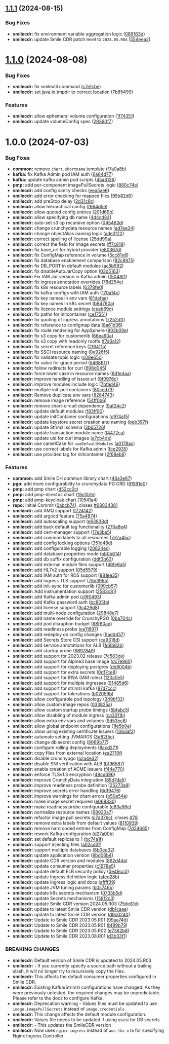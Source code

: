 ## [1.1.1](https://gitlab.com/smilecdr-public/smile-dh-helm-charts/compare/v1.1.0...v1.1.1) (2024-08-15)


### Bug Fixes

* **smilecdr:** fix environment variable aggregation logic ([089163d](https://gitlab.com/smilecdr-public/smile-dh-helm-charts/commit/089163d5cf13f1b1ea42d73f8fc16f232964ae29))
* **smilecdr:** update Smile CDR patch level to `2024.05.R04` ([554eea2](https://gitlab.com/smilecdr-public/smile-dh-helm-charts/commit/554eea254fcd81a092611ad24adea11e61d42301))

# [1.1.0](https://gitlab.com/smilecdr-public/smile-dh-helm-charts/compare/v1.0.0...v1.1.0) (2024-08-08)


### Bug Fixes

* **smilecdr:** fix smileutil command ([c7efcbe](https://gitlab.com/smilecdr-public/smile-dh-helm-charts/commit/c7efcbef35e69b2fbce8a52d8435bde5dbfb8f10))
* **smilecdr:** set java.io.tmpdir to correct location ([7b85499](https://gitlab.com/smilecdr-public/smile-dh-helm-charts/commit/7b854999f9079e72cd341f4e56fa39800172083f))


### Features

* **smilecdr:** allow ephemeral volume configuration ([1f74351](https://gitlab.com/smilecdr-public/smile-dh-helm-charts/commit/1f74351d1947c50ffcfdab75d1457812827c7f8f))
* **smilecdr:** update volumeConfig spec ([29390f7](https://gitlab.com/smilecdr-public/smile-dh-helm-charts/commit/29390f768afff4e81a6a56d6312dc7abb2cafb65))

# 1.0.0 (2024-07-03)


### Bug Fixes

* **common:** remove `chart.shortname` template ([f7a0a8b](https://gitlab.com/smilecdr-public/smile-dh-helm-charts/commit/f7a0a8b124c8ddac280c73664f426b068252a6f2))
* **kafka:** fix Kafka Admin pod IAM auth ([6a84d77](https://gitlab.com/smilecdr-public/smile-dh-helm-charts/commit/6a84d7738bae6303cf16cb696a6d833c88ff0436))
* **kafka:** update kafka admin pod scripts ([45a6136](https://gitlab.com/smilecdr-public/smile-dh-helm-charts/commit/45a61365851dc5fc095e23bc9cf55cde781ace39))
* **pmp:** add per-component imagePullSecrets logic ([880c74e](https://gitlab.com/smilecdr-public/smile-dh-helm-charts/commit/880c74e229e0799dc0fc255859731f32d3856185))
* **smilecdr:** add config sanity checks ([eea5ae6](https://gitlab.com/smilecdr-public/smile-dh-helm-charts/commit/eea5ae60da1a7fb9ce2ac173d15e365c742f1de2))
* **smilecdr:** add error checking for mapped files ([95b82d0](https://gitlab.com/smilecdr-public/smile-dh-helm-charts/commit/95b82d0a468942fff15b2e6335158c8d0082da72))
* **smilecdr:** add preStop delay ([2d31c8c](https://gitlab.com/smilecdr-public/smile-dh-helm-charts/commit/2d31c8c6603bdc23240d7851b7fd4a76f9e39db9))
* **smilecdr:** allow hierarchical config ([f664d5e](https://gitlab.com/smilecdr-public/smile-dh-helm-charts/commit/f664d5e9727d84c4a57e8e928bd547c9368e8571))
* **smilecdr:** allow quoted config entries ([201d69b](https://gitlab.com/smilecdr-public/smile-dh-helm-charts/commit/201d69ba6455ad81d83df6135fb00a216ebfb86f))
* **smilecdr:** allow specifying db name ([4d4cd84](https://gitlab.com/smilecdr-public/smile-dh-helm-charts/commit/4d4cd8410922f8edd29896e3754d9ec947c7874e))
* **smilecdr:** auto-set s3 cp recursive option ([045463d](https://gitlab.com/smilecdr-public/smile-dh-helm-charts/commit/045463d66c7c6f3615a0fba2751821c380b714cf))
* **smilecdr:** change crunchydata resource names ([ad7ee34](https://gitlab.com/smilecdr-public/smile-dh-helm-charts/commit/ad7ee3483149e5b030410dd3c20e1aaf27699b9a))
* **smilecdr:** change objectAlias naming logic ([ade3f22](https://gitlab.com/smilecdr-public/smile-dh-helm-charts/commit/ade3f22fde28f2d32bbc6699cceb1697b866a33a))
* **smilecdr:** correct spelling of license ([25dd99a](https://gitlab.com/smilecdr-public/smile-dh-helm-charts/commit/25dd99a52fb054aa8e6662ff871a3a11f4657203))
* **smilecdr:** correct the field for image secrets ([ff7c819](https://gitlab.com/smilecdr-public/smile-dh-helm-charts/commit/ff7c8190367de8577310e010e05f74b9f312a9e5))
* **smilecdr:** fix base_url for hybrid provider ([e80367d](https://gitlab.com/smilecdr-public/smile-dh-helm-charts/commit/e80367dd59db59639c0f261edf29796f98751a3d))
* **smilecdr:** fix ConfigMap reference in volume ([5cc81e8](https://gitlab.com/smilecdr-public/smile-dh-helm-charts/commit/5cc81e8c016d7d708ab8d8df39b147665406eec4))
* **smilecdr:** fix database enablement comparison ([82c8975](https://gitlab.com/smilecdr-public/smile-dh-helm-charts/commit/82c89759f84fde2445d9ff6ba8b8310d0089a677))
* **smilecdr:** fix DB_PORT in default modules ([ac5b592](https://gitlab.com/smilecdr-public/smile-dh-helm-charts/commit/ac5b5921fcd0444fc66f9d1c9f4a14df86ca794f))
* **smilecdr:** fix disableAutoJarCopy option ([03d5163](https://gitlab.com/smilecdr-public/smile-dh-helm-charts/commit/03d5163f3faa971f869167e54af375a64594ed54))
* **smilecdr:** Fix IAM Jar version in Kafka admin ([f5048f1](https://gitlab.com/smilecdr-public/smile-dh-helm-charts/commit/f5048f13117271d3827b310d1b843d7856c90fd0))
* **smilecdr:** fix ingress annotation overrides ([78d254e](https://gitlab.com/smilecdr-public/smile-dh-helm-charts/commit/78d254e3f891a2ae03b9f181a2da9e965017269c))
* **smilecdr:** fix k8s resource labels ([6378fe0](https://gitlab.com/smilecdr-public/smile-dh-helm-charts/commit/6378fe09908748e5bd56aa27a2d73a74cb6db302))
* **smilecdr:** fix kafka configs with IAM auth ([170a14c](https://gitlab.com/smilecdr-public/smile-dh-helm-charts/commit/170a14c3c7cfb288f92edbcc35edca1366404191))
* **smilecdr:** fix key names in env vars ([81defae](https://gitlab.com/smilecdr-public/smile-dh-helm-charts/commit/81defaef33a5fa1f1cadfc4b14f68896f6b7cbff))
* **smilecdr:** fix key names in k8s secret ([b84760a](https://gitlab.com/smilecdr-public/smile-dh-helm-charts/commit/b84760aa4df7999c5c151eda437649511c11d88b))
* **smilecdr:** fix licence module settings ([ceab69d](https://gitlab.com/smilecdr-public/smile-dh-helm-charts/commit/ceab69d596e8986b7d74cc0cd821351ecb7c3c9f))
* **smilecdr:** fix paths for initcontainer ([ce17551](https://gitlab.com/smilecdr-public/smile-dh-helm-charts/commit/ce17551b893d14a613ffad8875839ff5086f3f07))
* **smilecdr:** fix quoting of ingress annotations ([7252dff](https://gitlab.com/smilecdr-public/smile-dh-helm-charts/commit/7252dffe59ddbc9352d7f3ea517903a277dc4ffe))
* **smilecdr:** fix reference to configmap data ([8a61d36](https://gitlab.com/smilecdr-public/smile-dh-helm-charts/commit/8a61d36513ccbcab3637c1d0baa277e077f3423f))
* **smilecdr:** fix route rendering for AppSphere ([903b00e](https://gitlab.com/smilecdr-public/smile-dh-helm-charts/commit/903b00e8788c072e5ec6a247203386297d88e90e))
* **smilecdr:** fix s3 copy for customerlib ([66ea90a](https://gitlab.com/smilecdr-public/smile-dh-helm-charts/commit/66ea90a2c13efc909bf62354475783670bed77ec))
* **smilecdr:** fix s3 copy with readonly rootfs ([f7a6a12](https://gitlab.com/smilecdr-public/smile-dh-helm-charts/commit/f7a6a12ab103e4b8cd82f94e5b393896134c14de))
* **smilecdr:** fix secret reference keys ([2f6411b](https://gitlab.com/smilecdr-public/smile-dh-helm-charts/commit/2f6411ba5b81fc7139d1335b6b4935405e27556f))
* **smilecdr:** fix SSCI resource naming ([0e926f5](https://gitlab.com/smilecdr-public/smile-dh-helm-charts/commit/0e926f5bc78052b5800a7233f19d3a2bcce1c40b))
* **smilecdr:** fix validate topic logic ([c08e65c](https://gitlab.com/smilecdr-public/smile-dh-helm-charts/commit/c08e65cd52e2ba8abc862811436f350af886d343))
* **smilecdr:** fix value for grace period ([54686f7](https://gitlab.com/smilecdr-public/smile-dh-helm-charts/commit/54686f7dfc6680b57748c57b6a94ae73ff31850c))
* **smilecdr:** follow redirects for curl ([698d045](https://gitlab.com/smilecdr-public/smile-dh-helm-charts/commit/698d04529675f60788839002c9f1a5c55f3718d9))
* **smilecdr:** force lower case in resource names ([6d1e4aa](https://gitlab.com/smilecdr-public/smile-dh-helm-charts/commit/6d1e4aa1ff27d7541f370859651047065eece060))
* **smilecdr:** improve handling of issuer.url ([9f0976c](https://gitlab.com/smilecdr-public/smile-dh-helm-charts/commit/9f0976c6ea225ef9fd2f434744b60b8a62650f9f))
* **smilecdr:** improve modules include logic ([7bfad46](https://gitlab.com/smilecdr-public/smile-dh-helm-charts/commit/7bfad466777162da9a9f82fc0f69c0b80a0ec9eb))
* **smilecdr:** multiple init-pull containers ([80ced73](https://gitlab.com/smilecdr-public/smile-dh-helm-charts/commit/80ced73548a612e1580c0204f55cd170301ed595))
* **smilecdr:** Remove duplicate env vars ([8284743](https://gitlab.com/smilecdr-public/smile-dh-helm-charts/commit/8284743a31da915660aefae8054abbd60adf05fd))
* **smilecdr:** remove image reference ([54ff0b6](https://gitlab.com/smilecdr-public/smile-dh-helm-charts/commit/54ff0b663dae638ed672596057d8c058f702f4ff))
* **smilecdr:** remove short-circuit dependency ([9af24c2](https://gitlab.com/smilecdr-public/smile-dh-helm-charts/commit/9af24c2c3f9bde89f8d26b44735f3ead36a51bdd))
* **smilecdr:** update default modules ([f83ff90](https://gitlab.com/smilecdr-public/smile-dh-helm-charts/commit/f83ff9089e4c93555efcd25d9545f4b3fe188ab6))
* **smilecdr:** update initContainer configurations ([c974af5](https://gitlab.com/smilecdr-public/smile-dh-helm-charts/commit/c974af5e398db2b840cded466ca68eb6dea38d9f))
* **smilecdr:** update keystore secret creation and naming ([beb397f](https://gitlab.com/smilecdr-public/smile-dh-helm-charts/commit/beb397f2709f9f1372556125edfef36fbb7ba207))
* **smilecdr:** update Strimzi schema ([3b65726](https://gitlab.com/smilecdr-public/smile-dh-helm-charts/commit/3b65726f3e2cee286d5a0c4163f275cfcdab2e3d))
* **smilecdr:** update transaction module name ([f4472ca](https://gitlab.com/smilecdr-public/smile-dh-helm-charts/commit/f4472cac24ff61a95b6e5a149f7b41d47690b62c))
* **smilecdr:** update uid for curl images ([a7cb4de](https://gitlab.com/smilecdr-public/smile-dh-helm-charts/commit/a7cb4de7b48d05aba7f806ab6383c03c6b6b3a91))
* **smilecdr:** use camelCase for `useDefaultModules` ([a0178ac](https://gitlab.com/smilecdr-public/smile-dh-helm-charts/commit/a0178ac5e576cb03f3ce8235fc4ceef738914606))
* **smilecdr:** use correct labels for Kafka admin ([fce2935](https://gitlab.com/smilecdr-public/smile-dh-helm-charts/commit/fce2935fbd4237240a36ea67ae2d085fcf97d2fa))
* **smilecdr:** use provided tag for initcontainer ([2f68eb6](https://gitlab.com/smilecdr-public/smile-dh-helm-charts/commit/2f68eb6b449fee56a4964b2a204ef5703434f39f))


### Features

* **common:** add Smile DH common library chart ([46a3e67](https://gitlab.com/smilecdr-public/smile-dh-helm-charts/commit/46a3e673a581963722edc3007b4019146d1a6e7b))
* **pgo:** add more configurability to crunchydata PG CRD ([91591e0](https://gitlab.com/smilecdr-public/smile-dh-helm-charts/commit/91591e0c9b268b6dd53ee834782442082fd8dc4e))
* **pmp:** add pmp chart ([d52cc0c](https://gitlab.com/smilecdr-public/smile-dh-helm-charts/commit/d52cc0c9822849b9d1aae3ad77884a75b77c8199))
* **pmp:** add pmp-directus chart ([f8c0b1e](https://gitlab.com/smilecdr-public/smile-dh-helm-charts/commit/f8c0b1e0bc9d0d1893fa9cddfac820c83e9e4cc7))
* **pmp:** add pmp-keycloak chart ([10541a4](https://gitlab.com/smilecdr-public/smile-dh-helm-charts/commit/10541a44e473e1a954bbc3c5dcf00b302f7cffa0))
* **repo:** initial Commit ([0abcb74](https://gitlab.com/smilecdr-public/smile-dh-helm-charts/commit/0abcb74f05d03311fd4d4eaf9e928ca5975f6551)), closes [#68834381](https://gitlab.com/smilecdr-public/smile-dh-helm-charts/issues/68834381)
* **smilecdr:** add AMQ support ([f724142](https://gitlab.com/smilecdr-public/smile-dh-helm-charts/commit/f72414226307dd8d038f8553de50c47ea1c6aed7))
* **smilecdr:** add argocd feature ([75a4874](https://gitlab.com/smilecdr-public/smile-dh-helm-charts/commit/75a4874bd2da5dede8630babe586143f4f1848b1))
* **smilecdr:** add autoscaling support ([e63838d](https://gitlab.com/smilecdr-public/smile-dh-helm-charts/commit/e63838d0b73b4a4a1de6c26c92a3a829c051603c))
* **smilecdr:** add back default tag functionality ([270a8e4](https://gitlab.com/smilecdr-public/smile-dh-helm-charts/commit/270a8e4d59d42b30734d95d71206a636cc0f18ae))
* **smilecdr:** add cert-manager support ([17e3be5](https://gitlab.com/smilecdr-public/smile-dh-helm-charts/commit/17e3be5b8c3861129f01fde3240b005b71266a0b))
* **smilecdr:** add common labels to all resources ([7e2a45c](https://gitlab.com/smilecdr-public/smile-dh-helm-charts/commit/7e2a45cbf17fe9b0068517fb0ca43b4cefac3d4a))
* **smilecdr:** add config locking options ([351d48d](https://gitlab.com/smilecdr-public/smile-dh-helm-charts/commit/351d48d5425ddac08d3e4601843ca281191bf7e2))
* **smilecdr:** add configurable logging ([20624ec](https://gitlab.com/smilecdr-public/smile-dh-helm-charts/commit/20624ec51a05dfdb631c1f6363fa0da0df558d5b))
* **smilecdr:** add database properties mode ([bb0b614](https://gitlab.com/smilecdr-public/smile-dh-helm-charts/commit/bb0b614c641c4f18b71a1f2dae7df17e799ea64b))
* **smilecdr:** add db suffix configuration ([ddf3b63](https://gitlab.com/smilecdr-public/smile-dh-helm-charts/commit/ddf3b63f58798c41c850ee8c19b5a0bcbeb17eb1))
* **smilecdr:** add external module files support ([46fe6a5](https://gitlab.com/smilecdr-public/smile-dh-helm-charts/commit/46fe6a5a8ab5d423bde335b1f576a1ea5fc94e34))
* **smilecdr:** add HL7v2 support ([05d5579](https://gitlab.com/smilecdr-public/smile-dh-helm-charts/commit/05d5579c1e61ad01a0edb549f53aad6119da6cf4))
* **smilecdr:** add IAM auth for RDS support ([881ee35](https://gitlab.com/smilecdr-public/smile-dh-helm-charts/commit/881ee35a01619097ca8ad00ea2506c96b64d7f16))
* **smilecdr:** add ingress TLS support ([75b3955](https://gitlab.com/smilecdr-public/smile-dh-helm-charts/commit/75b39559aa7bdb4db4ae9cb09348e123d089fa6b))
* **smilecdr:** add init-sync for customerlib ([099cb57](https://gitlab.com/smilecdr-public/smile-dh-helm-charts/commit/099cb575baee438b383a008dde1b0937dc95a24d))
* **smilecdr:** Add instrumentation support ([2583c81](https://gitlab.com/smilecdr-public/smile-dh-helm-charts/commit/2583c816db3f4819b8fb49384d9c41ee0093d001))
* **smilecdr:** add Kafka admin pod ([c9f0493](https://gitlab.com/smilecdr-public/smile-dh-helm-charts/commit/c9f0493fb94e98af7d8cb8bd88f0a98b8725b927))
* **smilecdr:** add Kafka password auth ([bc805fa](https://gitlab.com/smilecdr-public/smile-dh-helm-charts/commit/bc805fadec5228757219524ffd450118f26aedd9))
* **smilecdr:** add license support ([3c429d8](https://gitlab.com/smilecdr-public/smile-dh-helm-charts/commit/3c429d822754bceccebfb1783120b876cbcfc8b1))
* **smilecdr:** add multi-node configuration ([29848e7](https://gitlab.com/smilecdr-public/smile-dh-helm-charts/commit/29848e7df2fa088675e43899fa8cc6cffe521a13))
* **smilecdr:** add name override for CrunchyPGO ([0ba704c](https://gitlab.com/smilecdr-public/smile-dh-helm-charts/commit/0ba704c842d82652b51d8e62c9577f540e763e03))
* **smilecdr:** add pod disruption budget ([88f80ad](https://gitlab.com/smilecdr-public/smile-dh-helm-charts/commit/88f80adcd37a5ba28953dc3e70737f715c89fa49))
* **smilecdr:** add readiness probe ([ea11897](https://gitlab.com/smilecdr-public/smile-dh-helm-charts/commit/ea118976c425aa4736faf17df431ae218d1588c6))
* **smilecdr:** add redeploy on config changes ([9add457](https://gitlab.com/smilecdr-public/smile-dh-helm-charts/commit/9add457480d01b7fb4576664ad4cecde0b50e90c))
* **smilecdr:** add Secrets Store CSI support ([ca9318d](https://gitlab.com/smilecdr-public/smile-dh-helm-charts/commit/ca9318de5f00d9420f02dfe011471088caf92e4a))
* **smilecdr:** add service annotations for ALB ([1d9b82b](https://gitlab.com/smilecdr-public/smile-dh-helm-charts/commit/1d9b82b735cc9474e8ffbc2ad735a79921822553))
* **smilecdr:** add startup probe ([9697849](https://gitlab.com/smilecdr-public/smile-dh-helm-charts/commit/96978493fddbd4af2b6f3343c9c01739efbf3192))
* **smilecdr:** add support for 2023.02 release ([7c583de](https://gitlab.com/smilecdr-public/smile-dh-helm-charts/commit/7c583dec7a70a9ba7f0677df1afcb175a2386f49))
* **smilecdr:** add support for Alpine3 base image ([dc7e960](https://gitlab.com/smilecdr-public/smile-dh-helm-charts/commit/dc7e960d3978723238fbd9e91bee565385b2a6f6))
* **smilecdr:** add support for deploying postgres ([db8004b](https://gitlab.com/smilecdr-public/smile-dh-helm-charts/commit/db8004b92a04d511a541d740d565ec73ce267c83))
* **smilecdr:** add support for extra secrets ([0df7ce8](https://gitlab.com/smilecdr-public/smile-dh-helm-charts/commit/0df7ce8b3f155fa11e3cc64049c81bfa8d7616e9))
* **smilecdr:** add support for IRSA (IAM roles) ([120a0e5](https://gitlab.com/smilecdr-public/smile-dh-helm-charts/commit/120a0e5ed348add1d8f1e324b9a8cc281678d832))
* **smilecdr:** add support for multiple ingresses ([91485d6](https://gitlab.com/smilecdr-public/smile-dh-helm-charts/commit/91485d68a4889c1e0f2d875eda1e9480499af029))
* **smilecdr:** add support for strimzi kafka ([87d7ccc](https://gitlab.com/smilecdr-public/smile-dh-helm-charts/commit/87d7ccca8aabfbc76e963bd2467ce5d2f4ebe216))
* **smilecdr:** add support for tolerations ([b02059b](https://gitlab.com/smilecdr-public/smile-dh-helm-charts/commit/b02059b760abacf8c0f24d25f9a8cdd32f8aaa00))
* **smilecdr:** allow configurable pod topology ([349bf32](https://gitlab.com/smilecdr-public/smile-dh-helm-charts/commit/349bf32e67de906b97a86a11066f2f85578e394f))
* **smilecdr:** allow custom image repos ([033825a](https://gitlab.com/smilecdr-public/smile-dh-helm-charts/commit/033825a395a7413def09682e7b0ddd70058060bd))
* **smilecdr:** allow custom startup probe timings ([5bfabc5](https://gitlab.com/smilecdr-public/smile-dh-helm-charts/commit/5bfabc51e5a04ac3fe6efd2c1c251583d91689b0))
* **smilecdr:** allow disabling of module ingress ([ca3011b](https://gitlab.com/smilecdr-public/smile-dh-helm-charts/commit/ca3011bca4b0f0b2eaa6fa1c21bb24dad3dba550))
* **smilecdr:** allow extra env vars and volumes ([9d53ec8](https://gitlab.com/smilecdr-public/smile-dh-helm-charts/commit/9d53ec82acb326792837881ba00a05d047da8a4f))
* **smilecdr:** allow global endpoint configurations ([1fe5b0e](https://gitlab.com/smilecdr-public/smile-dh-helm-charts/commit/1fe5b0ee94af025c584138c589633bcc8cb2c4e6))
* **smilecdr:** allow using existing certificate Issuers ([106daf2](https://gitlab.com/smilecdr-public/smile-dh-helm-charts/commit/106daf294862ba2aabd34d2678c3d514047c199b))
* **smilecdr:** automate setting JVMARGS ([3d82f5c](https://gitlab.com/smilecdr-public/smile-dh-helm-charts/commit/3d82f5c8fd4e42c4d48b182d996d84d13b8a4e98))
* **smilecdr:** change db secret config ([8069b77](https://gitlab.com/smilecdr-public/smile-dh-helm-charts/commit/8069b77d4920ef64154eca12d06c4c788241a831))
* **smilecdr:** configure rolling deployments ([8acd271](https://gitlab.com/smilecdr-public/smile-dh-helm-charts/commit/8acd271111d4b9d02ec5981ba1f1f2c5cc529089))
* **smilecdr:** copy files from external location ([ea2710f](https://gitlab.com/smilecdr-public/smile-dh-helm-charts/commit/ea2710f406d43b610e7cfa41b2d8e9859f9536d2))
* **smilecdr:** disable crunchypgo ([a2a4e32](https://gitlab.com/smilecdr-public/smile-dh-helm-charts/commit/a2a4e32f624a5d348d8bf03c5ebcd90dea8dd690))
* **smilecdr:** disable SNI verification with ALB ([b196587](https://gitlab.com/smilecdr-public/smile-dh-helm-charts/commit/b196587e95a1748928a80f58cab7f8a8ee19496d))
* **smilecdr:** enable creation of ACME issuers ([f44e770](https://gitlab.com/smilecdr-public/smile-dh-helm-charts/commit/f44e770a141f32165920915e322bdd7510e60f31))
* **smilecdr:** enforce TLSv1.3 encryption ([49cd696](https://gitlab.com/smilecdr-public/smile-dh-helm-charts/commit/49cd69673df09a90baa0762f108b1db9868ba400))
* **smilecdr:** improve CrunchyData integration ([85d7da5](https://gitlab.com/smilecdr-public/smile-dh-helm-charts/commit/85d7da549cd5758bd2d356d09212e728e5f6f88a))
* **smilecdr:** improve readiness probe definition ([25273a9](https://gitlab.com/smilecdr-public/smile-dh-helm-charts/commit/25273a9e00fc4d406856edd4c347798e29a50404))
* **smilecdr:** improve secrets error handling ([8df9476](https://gitlab.com/smilecdr-public/smile-dh-helm-charts/commit/8df9476ca34df796cbc833b9ff67e9bc8d4c6f35))
* **smilecdr:** improve warnings for chart errors ([b50e54e](https://gitlab.com/smilecdr-public/smile-dh-helm-charts/commit/b50e54ec10caf01a537e96d8d630f227272efcdc))
* **smilecdr:** make image secret required ([e068330](https://gitlab.com/smilecdr-public/smile-dh-helm-charts/commit/e068330a9e2b1b890b6008ab5790a5bfa0180c91))
* **smilecdr:** make readiness probe configurable ([e83a98e](https://gitlab.com/smilecdr-public/smile-dh-helm-charts/commit/e83a98e1c411794aaa4001e79f44633e643f1810))
* **smilecdr:** normalize resource names ([98020a7](https://gitlab.com/smilecdr-public/smile-dh-helm-charts/commit/98020a7d4900311c6034c7c481131654e9d16d61))
* **smilecdr:** refactor image pull secrets ([c7d376c](https://gitlab.com/smilecdr-public/smile-dh-helm-charts/commit/c7d376ceca98ae14f275227a4430a3e1e8063306)), closes [#78](https://gitlab.com/smilecdr-public/smile-dh-helm-charts/issues/78)
* **smilecdr:** remove extra labels from default values ([8110939](https://gitlab.com/smilecdr-public/smile-dh-helm-charts/commit/8110939e6e4a4ea75720ace9030dd16bd3b3d02d))
* **smilecdr:** remove hard coded entries from ConfigMap ([7d24665](https://gitlab.com/smilecdr-public/smile-dh-helm-charts/commit/7d24665aea477ed9acf4542ef88720c91232ac6b))
* **smilecdr:** rework Kafka configuration ([d27a00b](https://gitlab.com/smilecdr-public/smile-dh-helm-charts/commit/d27a00b3dd09d42bf62e27d07f957344e978d551))
* **smilecdr:** set default replicas to 1 ([bc74a1f](https://gitlab.com/smilecdr-public/smile-dh-helm-charts/commit/bc74a1f86a0973405e216f95ff0e112454cdacef))
* **smilecdr:** support injecting files ([a02cd3f](https://gitlab.com/smilecdr-public/smile-dh-helm-charts/commit/a02cd3f5d05c231d9091f468c0635d63d9854c82))
* **smilecdr:** support multiple databases ([8b0ee32](https://gitlab.com/smilecdr-public/smile-dh-helm-charts/commit/8b0ee32eb7844385985fe60193ce945060d1a971))
* **smilecdr:** update application version ([8bd06b4](https://gitlab.com/smilecdr-public/smile-dh-helm-charts/commit/8bd06b4ae355681f0cd7d51ed5a4b1276363442e))
* **smilecdr:** update CDR version and modules ([862d4da](https://gitlab.com/smilecdr-public/smile-dh-helm-charts/commit/862d4daeeb3f7a8de0e206da21b1b1098eae2ad0))
* **smilecdr:** update consumer properties ([c1978e5](https://gitlab.com/smilecdr-public/smile-dh-helm-charts/commit/c1978e59d8bb088b433917da5edcd78db1b4d2f0))
* **smilecdr:** update default ELB security policy ([0e49cc0](https://gitlab.com/smilecdr-public/smile-dh-helm-charts/commit/0e49cc09343bbe2882b08a94b1a7602cbf07d7a9))
* **smilecdr:** update Ingress definition logic ([afed28b](https://gitlab.com/smilecdr-public/smile-dh-helm-charts/commit/afed28b77c4cb74c0785f9e54347de846748bfe9))
* **smilecdr:** update ingress logic and docs ([affff39](https://gitlab.com/smilecdr-public/smile-dh-helm-charts/commit/affff3956865d817f14988ea420bc61e1b5f38ad))
* **smilecdr:** update JVM tuning params ([b0c746b](https://gitlab.com/smilecdr-public/smile-dh-helm-charts/commit/b0c746be88be26e235f103cf94bc6222a248b93c))
* **smilecdr:** update k8s secrets mechanism ([0733b5d](https://gitlab.com/smilecdr-public/smile-dh-helm-charts/commit/0733b5d3f3b5f4fcec4be4ce121bb230948e4ce6))
* **smilecdr:** update Secrets mechanisms ([158f2c3](https://gitlab.com/smilecdr-public/smile-dh-helm-charts/commit/158f2c3da94206abe8945e60c064ba20d8d53ec7))
* **smilecdr:** update Smile CDR version 2024.05.R03 ([75dc81d](https://gitlab.com/smilecdr-public/smile-dh-helm-charts/commit/75dc81db3bc1f46160ba3747ec8be07f2f990462))
* **smilecdr:** update to latest Smile CDR version ([db1caae](https://gitlab.com/smilecdr-public/smile-dh-helm-charts/commit/db1caaede8a95a4e82f3e62d0ee24f55494b278f))
* **smilecdr:** update to latest Smile CDR version ([d9c0240](https://gitlab.com/smilecdr-public/smile-dh-helm-charts/commit/d9c02408149cafe4c3e8c4dfea3ca30eb6d46041))
* **smilecdr:** Update to Smile CDR 2023.05.R01 ([99aa74d](https://gitlab.com/smilecdr-public/smile-dh-helm-charts/commit/99aa74d568b35504e3955ce65fdce922428db99f))
* **smilecdr:** Update to Smile CDR 2023.05.R01 ([bf89b79](https://gitlab.com/smilecdr-public/smile-dh-helm-charts/commit/bf89b79b879a6e02f365e50e4829db91822fd566))
* **smilecdr:** Update to Smile CDR 2023.05.R02 ([e7362b8](https://gitlab.com/smilecdr-public/smile-dh-helm-charts/commit/e7362b88ebf1fda24779baaff94b2e8dd6f54c4c))
* **smilecdr:** Update to Smile CDR 2023.08.R01 ([d3b33f1](https://gitlab.com/smilecdr-public/smile-dh-helm-charts/commit/d3b33f1a812c6c5a5a4261175921a91c23b0b971))


### BREAKING CHANGES

* **smilecdr:** Default version of Smile CDR is updated to 2024.05.R03
* **smilecdr:** - If you currently specify a source path without a trailing slash, it will no longer try to recursively copy the files.
* **smilecdr:** This affects the default consumer properties
configured in Smile CDR.
* **smilecdr:** Existing Kafka/Strimzi configurations have changed. As
they were previously untested, the required changes may be unpredictable.
Please refer to the docs to configure Kafka.
* **smilecdr:** Deprecation warning - Values files must be updated to use
`image.imagePullSecrets` instead of `image.credentials`.
* **smilecdr:** This change affects the default module configuration.
* **smilecdr:** Values file needs to be updated if using sscsi for DB
secrets
* **smilecdr:** - This updates the SmileCDR version
* **smilecdr:** Now uses `nginx-ingress` instead of
`aws-lbc-nlb` for specifying Nginx Ingress Controller
